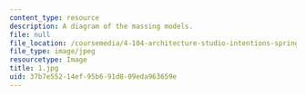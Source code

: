 ```yaml
---
content_type: resource
description: A diagram of the massing models.
file: null
file_location: /coursemedia/4-104-architecture-studio-intentions-spring-2005/37b7e55214ef95b691d809eda963659e_1.jpg
file_type: image/jpeg
resourcetype: Image
title: 1.jpg
uid: 37b7e552-14ef-95b6-91d8-09eda963659e
---
```

